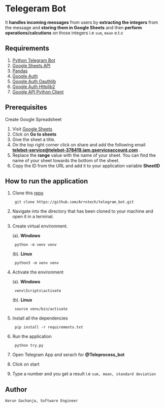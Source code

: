 # Telegeram Bot

It **handles incoming messages** from users by **extracting the integers** from the message and **storing them in Google Sheets** and then **perform operations/calcutions** on those integers i.e `sum`, `mean` e.t.c

## Requirements

1. [Python Telegram Bot](https://pypi.org/project/python-telegram-bot/)
2. [Google Sheets API](https://developers.google.com/sheets/api/guides/concepts)
3. [Pandas](https://pypi.org/project/pandas/)
4. [Google Auth](https://pypi.org/project/google-auth/)
5. [Google Auth Oauthlib](https://pypi.org/project/google-auth-oauthlib/)
6. [Google Auth Httplib2](https://pypi.org/project/google-auth-httplib2/)
7. [Google API Python Client](https://pypi.org/project/google-api-python-client/)


## Prerequisites

Create Google Spreadsheet

1. Visit [Google Sheets](https://www.google.com/sheets/about/)
2. Click on **Go to sheets**
3. Give the sheet a title.
4. On the top right corner click on share and add the following email **telebot-service@telebot-378419.iam.gserviceaccount.com**
.
5. Replace the **range** value with the name of your sheet. You can find the name of your sheet towards the bottom of the sheet.
6. Copy the ID from the URL and add it to your application variable **SheetID**

## How to run the application

1. Clone this [repo](https://github.com/Arrotech/telegram_bot)

        git clone https://github.com/Arrotech/telegram_bot.git

2. Navigate into the directory that has been cloned to your machine and open it in a terminal.

3. Create virtual environment.

    (a). **Windows**

        python -m venv venv

    (b). **Linux**

        python3 -m venv venv


4. Activate the environment

    (a). **Windows**

        venv\Scripts\activate

    (b). **Linux**

        source venv/bin/activate

5. Install all the dependencies

        pip install -r requirements.txt

6. Run the application

        python try.py


7. Open Telegram App and serach for **@Teleprocess_bot**
8. Click on start
9. Type a number and you get a result i.e `sum, mean, standard deviation`

## Author

    Harun Gachanja, Software Engineer